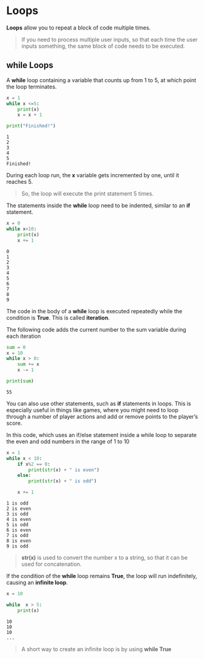 # Loops
**Loops** allow you to repeat a block of code multiple times.

> If you need to process multiple user inputs, so that each time the user inputs something, the same block of code needs to be executed.

## while Loops
A **while** loop containing a variable that counts up from 1 to 5, at which point the loop terminates.

```python
x = 1
while x <=5:
    print(x)
    x = x + 1

print("Finished!")
```
```
1
2
3
4
5
Finished!
```
During each loop run, the **x** variable gets incremented by one, until it reaches 5.
> So, the loop will execute the print statement 5 times.

The statements inside the **while** loop need to be indented, similar to an **if** statement.

```python
x = 0
while x<10:
    print(x)
    x += 1
```
```
0
1
2
3
4
5
6
7
8
9
```

The code in the body of a **while** loop is executed repeatedly while the condition is **True**.
This is called **iteration**.

The following code adds the current number to the sum variable during each iteration

```python
sum = 0
x = 10
while x > 0:
    sum += x 
    x -= 1

print(sum)
```
```
55
```

You can also use other statements, such as **if** statements in loops.
This is especially useful in things like games, where you might need to loop through a number of player actions and add or remove points to the player’s score.

In this code, which uses an if/else statement inside a while loop to separate the even and odd numbers in the range of 1 to 10

```python
x = 1
while x < 10:
    if x%2 == 0:
        print(str(x) + " is even")
    else:
        print(str(x) + " is odd")

    x += 1
```
```
1 is odd
2 is even
3 is odd
4 is even
5 is odd
6 is even
7 is odd
8 is even
9 is odd
```
> **str(x)** is used to convert the number x to a string, so that it can be used for concatenation.

If the condition of the **while** loop remains **True**, the loop will run indefinitely, causing an **infinite loop**.

```python
x = 10

while  x > 5:
    print(x)
```
```
10
10
10
...
```
> A short way to create an infinite loop is by using **while True**
